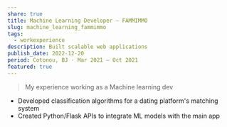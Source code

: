 ```yaml
---
share: true
title: Machine Learning Developer – FAMMIMMO
slug: machine_learning_fammimmo
tags:
  - workexperience
description: Built scalable web applications
publish_date: 2022-12-20
period: Cotonou, BJ · Mar 2021 – Oct 2021
featured: true
---
```



> My experience working as a Machine learning dev

- Developed classification algorithms for a dating platform's matching system
- Created Python/Flask APIs to integrate ML models with the main app